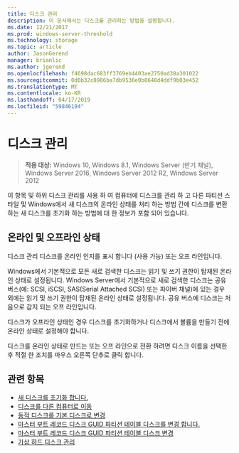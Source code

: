```yaml
---
title: 디스크 관리
description: 이 문서에서는 디스크를 관리하는 방법을 설명합니다.
ms.date: 12/21/2017
ms.prod: windows-server-threshold
ms.technology: storage
ms.topic: article
author: JasonGerend
manager: brianlic
ms.author: jgerend
ms.openlocfilehash: f4698dac683ff3769eb4403ae2750ad38a301022
ms.sourcegitcommit: 0d0b32c8986ba7db9536e0b8648d4ddf9b03e452
ms.translationtype: MT
ms.contentlocale: ko-KR
ms.lasthandoff: 04/17/2019
ms.locfileid: "59846194"
---
```

# <a name="manage-disks"></a>디스크 관리

> **적용 대상:** Windows 10, Windows 8.1, Windows Server (반기 채널), Windows Server 2016, Windows Server 2012 R2, Windows Server 2012

이 항목 및 하위 디스크 관리를 사용 하 여 컴퓨터에 디스크를 관리 하 고 다른 파티션 스타일 및 Windows에서 새 디스크의 온라인 상태를 처리 하는 방법 간에 디스크를 변환 하는 새 디스크를 초기화 하는 방법에 대 한 정보가 포함 되어 있습니다.

## <a name="online-and-offline-status"></a>온라인 및 오프라인 상태

디스크 관리 디스크를 온라인 인지를 표시 합니다 (사용 가능) 또는 오프 라인입니다.

Windows에서 기본적으로 모든 새로 검색한 디스크는 읽기 및 쓰기 권한이 탑재된 온라인 상태로 설정됩니다. Windows Server에서 기본적으로 새로 검색한 디스크는 공유 버스(예: SCSI, iSCSI, SAS(Serial Attached SCSI) 또는 파이버 채널)에 있는 경우 외에는 읽기 및 쓰기 권한이 탑재된 온라인 상태로 설정됩니다. 공유 버스에 디스크는 처음으로 감지 되는 오프 라인입니다.

디스크가 오프라인 상태인 경우 디스크를 초기화하거나 디스크에서 볼륨을 만들기 전에 온라인 상태로 설정해야 합니다.

디스크를 온라인 상태로 만드는 또는 오프 라인으로 전환 하려면 디스크 이름을 선택한 후 적절 한 조치를 마우스 오른쪽 단추로 클릭 합니다.





## <a name="see-also"></a>관련 항목

-   [새 디스크를 초기화 합니다.](initialize-new-disks.md)
-   [디스크를 다른 컴퓨터로 이동](move-disks-to-another-computer.md)
-   [동적 디스크를 기본 디스크로 변경](change-a-dynamic-disk-back-to-a-basic-disk.md)
-   [마스터 부트 레코드 디스크 GUID 파티션 테이블 디스크를 변경 합니다.](change-an-mbr-disk-into-a-gpt-disk.md)
-   [마스터 부트 레코드 디스크 GUID 파티션 테이블 디스크 변경](change-a-gpt-disk-into-an-mbr-disk.md)
-   [가상 하드 디스크 관리](manage-virtual-hard-disks.md)
